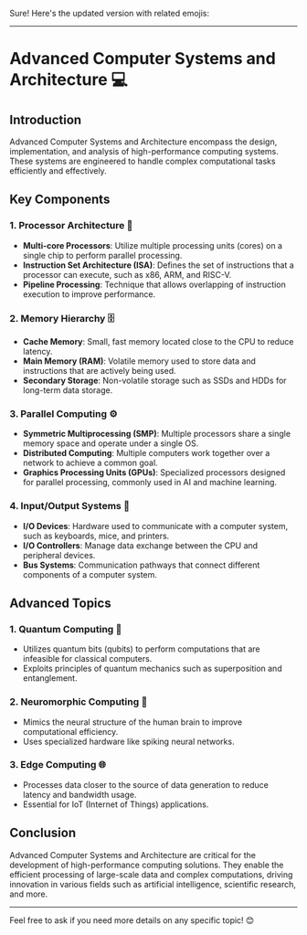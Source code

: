 Sure! Here's the updated version with related emojis:

---

# Advanced Computer Systems and Architecture 💻

## Introduction
Advanced Computer Systems and Architecture encompass the design, implementation, and analysis of high-performance computing systems. These systems are engineered to handle complex computational tasks efficiently and effectively.

## Key Components

### 1. **Processor Architecture** 🧠
- **Multi-core Processors**: Utilize multiple processing units (cores) on a single chip to perform parallel processing.
- **Instruction Set Architecture (ISA)**: Defines the set of instructions that a processor can execute, such as x86, ARM, and RISC-V.
- **Pipeline Processing**: Technique that allows overlapping of instruction execution to improve performance.

### 2. **Memory Hierarchy** 🗄️
- **Cache Memory**: Small, fast memory located close to the CPU to reduce latency.
- **Main Memory (RAM)**: Volatile memory used to store data and instructions that are actively being used.
- **Secondary Storage**: Non-volatile storage such as SSDs and HDDs for long-term data storage.

### 3. **Parallel Computing** ⚙️
- **Symmetric Multiprocessing (SMP)**: Multiple processors share a single memory space and operate under a single OS.
- **Distributed Computing**: Multiple computers work together over a network to achieve a common goal.
- **Graphics Processing Units (GPUs)**: Specialized processors designed for parallel processing, commonly used in AI and machine learning.

### 4. **Input/Output Systems** 🔄
- **I/O Devices**: Hardware used to communicate with a computer system, such as keyboards, mice, and printers.
- **I/O Controllers**: Manage data exchange between the CPU and peripheral devices.
- **Bus Systems**: Communication pathways that connect different components of a computer system.

## Advanced Topics

### 1. **Quantum Computing** 🧬
- Utilizes quantum bits (qubits) to perform computations that are infeasible for classical computers.
- Exploits principles of quantum mechanics such as superposition and entanglement.

### 2. **Neuromorphic Computing** 🧠
- Mimics the neural structure of the human brain to improve computational efficiency.
- Uses specialized hardware like spiking neural networks.

### 3. **Edge Computing** 🌐
- Processes data closer to the source of data generation to reduce latency and bandwidth usage.
- Essential for IoT (Internet of Things) applications.

## Conclusion
Advanced Computer Systems and Architecture are critical for the development of high-performance computing solutions. They enable the efficient processing of large-scale data and complex computations, driving innovation in various fields such as artificial intelligence, scientific research, and more.

---

Feel free to ask if you need more details on any specific topic! 😊
